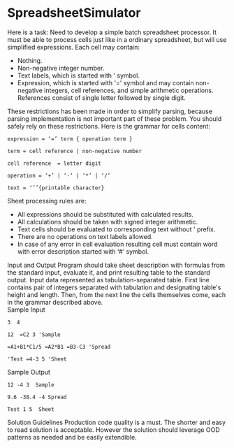 # SpreadsheetSimulator
Here is a task:
Need to develop a simple batch spreadsheet processor. It must be able to process cells just like in a ordinary spreadsheet, but will use simplified expressions. Each cell may contain: 
- Nothing.
- Non-negative integer number. 
- Text labels, which is started with ' symbol. 
- Expression, which is started with '=' symbol and may contain non-negative integers, cell references, and simple arithmetic operations. References consist of single letter followed by single digit.   

These restrictions has been made in order to simplify parsing, because parsing implementation is not important part of these problem. You should safely rely on these restrictions. Here is the grammar for cells content:  
```
expression = ‘=’ term { operation term }

term = cell reference | non-negative number 

cell reference  = letter digit

operation = ‘+’ | ‘-‘ | ‘*’ | ‘/’ 

text = ‘’’{printable character}  
```

Sheet processing rules are: 
- All expressions should be substituted with calculated results. 
- All calculations should be taken with signed integer arithmetic. 
- Text cells should be evaluated to corresponding text without ' prefix.
- There are no operations on text labels allowed. 
- In case of any error in cell evaluation resulting cell must contain word with error description started with ‘#’ symbol.

Input and Output Program should take sheet description with formulas from the standard input, evaluate it, and print resulting table to the standard output. Input data represented as tabulation-separated table. First line contains pair of integers separated with tabulation and designating table's height and length. Then, from the next line the cells themselves come, each in the grammar described above.  
Sample Input
```
3  4

12  =C2 3 'Sample

=A1+B1*C1/5 =A2*B1 =B3-C3 'Spread

'Test =4-3 5 'Sheet  
```

Sample Output
```
12 -4 3  Sample

9.6 -38.4 -4 Spread

Test 1 5  Sheet  
```

Solution Guidelines
Production code quality is a must. The shorter and easy to read solution is acceptable. However the solution should leverage OOD patterns as needed and be easily extendible.  
